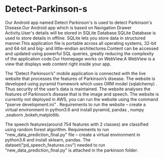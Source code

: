 # Detect-Parkinson-s
Our Android app named Detect Parkinson's is used to detect Parkinson's Disease.Our Android app which is based on Navigation Drawer Activity.User's details will be stored in SQLite Database.SQLite Database is used to store details in offline. SQLite lets you store data in structured manner.This application file is portable across all operating systems, 32-bit and 64-bit and big- and little-endian architectures.Content can be accessed and updated using powerful SQL queries, greatly reducing the complexity of the application code.Our Homepage works on WebView.A WebView is a view that displays web content right inside your app.


The “Detect Parkinson’s” mobile application is connected with the live website that processes the features of Parkinson’s disease. The website is developed using pyramid framework which uses ORM model (sqlalchemy) . Thus security of the user’s data is maintained. The website analyses the features of Parkinson’s disease that is the image and speech. The website is currently not deployed in AWS, you can run the website using the command “pserve development.ini” .
Requirements to run the website – create a virtual environment in python3.6 and install pyramid, pandas , numpy ,seaborn ,bokeh,matplotlib.

The speech features(around 754 features with 2 classes) are classified using random forest algorithm.
Requirements to run “new_data_prediction_final.py” file – create a virtual environment in python3.6 and install sklearn, pandas.
The dataset(“pd_speech_features.csv”) needed to run “new_data_prediction_final.py” is attached in the parkinson folder.
